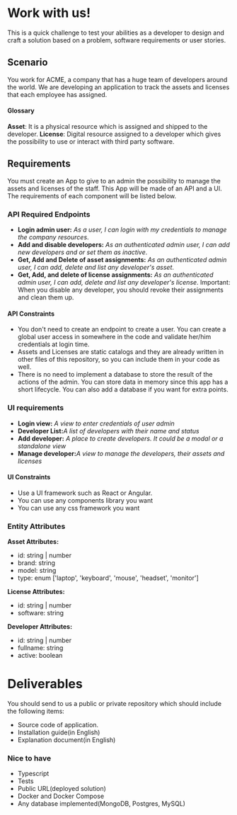 # Work with us!
This is a quick challenge to test your abilities as a developer to design and craft a solution based on a problem, software requirements or user stories.

## Scenario
You work for ACME, a company that has a huge team of developers around the world. We are developing an application to track the assets and licenses that each employee has assigned.

#### Glossary
**Asset**: It is a physical resource which is assigned and shipped to the developer.
**License**: Digital resource assigned to a developer which gives the possibility to use or interact with third party software.

## Requirements
You must create an App to give to an admin the possibility to manage the assets and licenses of the staff. This App will be made of an API and a UI. The requirements of each component will be listed below.

### API Required Endpoints
- **Login admin user:** _As a user, I can login with my credentials to manage the company resources_.
- **Add and disable developers:** _As an authenticated admin user, I can add new developers and or set them as inactive_.
- **Get, Add and Delete of asset assignments:** _As an authenticated admin user, I can add, delete and list any developer's asset_.
- **Get, Add, and delete of license assignments:** _As an authenticated admin user, I can add, delete and list any developer's license_.
Important: When you disable any developer, you should revoke their assignments and clean them up.

#### API Constraints
  - You don't need to create an endpoint to create a user. You can create a global user access in somewhere in the code and validate her/him credentials at login time.
  - Assets and Licenses are static catalogs and they are already written in other files of this repository, so you can include them in your code as well.
  - There is no need to implement a database to store the result of the actions of the admin. You can store data in memory since this app has a short lifecycle. You can also add a database if you want for extra points.

### UI requirements
  - **Login view:** _A view to enter credentials of user admin_
  - **Developer List:**_A list of developers with their name and status_
  - **Add developer:** _A place to create developers. It could be a modal or a standalone view_
  - **Manage developer:**_A view to manage the developers, their assets and licenses_

#### UI Constraints
  - Use a UI framework such as React or Angular.
  - You can use any components library you want
  - You can use any css framework you want

### Entity Attributes
**Asset Attributes:**
  - id: string | number
  - brand: string
  - model: string
  - type: enum<string> ['laptop', 'keyboard', 'mouse', 'headset', 'monitor']

**License Attributes:**
  - id: string | number
  - software: string

**Developer Attributes:**
  - id: string | number
  - fullname: string
  - active: boolean

# Deliverables
You should send to us a public or private repository which should include the following items:
  - Source code of application.
  - Installation guide(in English)
  - Explanation document(in English)

### Nice to have
  - Typescript
  - Tests
  - Public URL(deployed solution)
  - Docker and Docker Compose
  - Any database implemented(MongoDB, Postgres, MySQL)